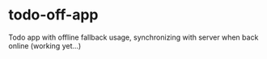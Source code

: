 # todo-off-app
Todo app with offline fallback usage, synchronizing with server when back online (working yet...)
